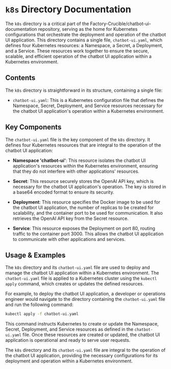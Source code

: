 
# `k8s` Directory Documentation

The `k8s` directory is a critical part of the Factory-Crucible/chatbot-ui-documentation repository, serving as the home for Kubernetes configurations that orchestrate the deployment and operation of the chatbot UI application. This directory contains a single file, `chatbot-ui.yaml`, which defines four Kubernetes resources: a Namespace, a Secret, a Deployment, and a Service. These resources work together to ensure the secure, scalable, and efficient operation of the chatbot UI application within a Kubernetes environment.

## Contents

The `k8s` directory is straightforward in its structure, containing a single file:

- `chatbot-ui.yaml`: This is a Kubernetes configuration file that defines the Namespace, Secret, Deployment, and Service resources necessary for the chatbot UI application's operation within a Kubernetes environment.

## Key Components

The `chatbot-ui.yaml` file is the key component of the `k8s` directory. It defines four Kubernetes resources that are integral to the operation of the chatbot UI application:

- **Namespace 'chatbot-ui'**: This resource isolates the chatbot UI application's resources within the Kubernetes environment, ensuring that they do not interfere with other applications' resources.

- **Secret**: This resource securely stores the OpenAI API key, which is necessary for the chatbot UI application's operation. The key is stored in a base64 encoded format to ensure its security.

- **Deployment**: This resource specifies the Docker image to be used for the chatbot UI application, the number of replicas to be created for scalability, and the container port to be used for communication. It also retrieves the OpenAI API key from the Secret resource.

- **Service**: This resource exposes the Deployment on port 80, routing traffic to the container port 3000. This allows the chatbot UI application to communicate with other applications and services.

## Usage & Examples

The `k8s` directory and its `chatbot-ui.yaml` file are used to deploy and manage the chatbot UI application within a Kubernetes environment. The `chatbot-ui.yaml` file is applied to a Kubernetes cluster using the `kubectl apply` command, which creates or updates the defined resources.

For example, to deploy the chatbot UI application, a developer or operations engineer would navigate to the directory containing the `chatbot-ui.yaml` file and run the following command:

```bash
kubectl apply -f chatbot-ui.yaml
```

This command instructs Kubernetes to create or update the Namespace, Secret, Deployment, and Service resources as defined in the `chatbot-ui.yaml` file. Once these resources are created or updated, the chatbot UI application is operational and ready to serve user requests.

The `k8s` directory and its `chatbot-ui.yaml` file are integral to the operation of the chatbot UI application, providing the necessary configurations for its deployment and operation within a Kubernetes environment.

